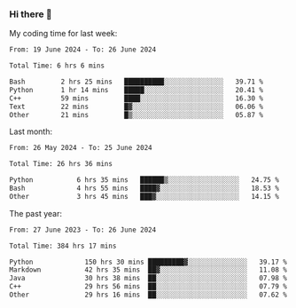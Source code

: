 ### Hi there 👋

My coding time for last week:

<!--START_SECTION:week-->

```txt
From: 19 June 2024 - To: 26 June 2024

Total Time: 6 hrs 6 mins

Bash         2 hrs 25 mins   ██████████░░░░░░░░░░░░░░░   39.71 %
Python       1 hr 14 mins    █████░░░░░░░░░░░░░░░░░░░░   20.41 %
C++          59 mins         ████░░░░░░░░░░░░░░░░░░░░░   16.30 %
Text         22 mins         █▓░░░░░░░░░░░░░░░░░░░░░░░   06.06 %
Other        21 mins         █▒░░░░░░░░░░░░░░░░░░░░░░░   05.87 %
```

<!--END_SECTION:week-->

Last month:

<!--START_SECTION:month-->

```txt
From: 26 May 2024 - To: 25 June 2024

Total Time: 26 hrs 36 mins

Python           6 hrs 35 mins   ██████▒░░░░░░░░░░░░░░░░░░   24.75 %
Bash             4 hrs 55 mins   ████▓░░░░░░░░░░░░░░░░░░░░   18.53 %
Other            3 hrs 45 mins   ███▓░░░░░░░░░░░░░░░░░░░░░   14.15 %
```

<!--END_SECTION:month-->

The past year:

<!--START_SECTION:year-->

```txt
From: 27 June 2023 - To: 26 June 2024

Total Time: 384 hrs 17 mins

Python             150 hrs 30 mins █████████▓░░░░░░░░░░░░░░░   39.17 %
Markdown           42 hrs 35 mins  ██▓░░░░░░░░░░░░░░░░░░░░░░   11.08 %
Java               30 hrs 38 mins  ██░░░░░░░░░░░░░░░░░░░░░░░   07.98 %
C++                29 hrs 56 mins  ██░░░░░░░░░░░░░░░░░░░░░░░   07.79 %
Other              29 hrs 16 mins  ██░░░░░░░░░░░░░░░░░░░░░░░   07.62 %
```

<!--END_SECTION:year-->
